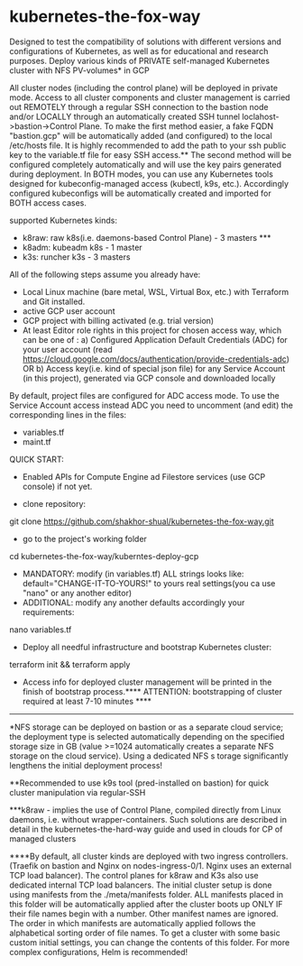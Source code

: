# kubernetes-the-fox-way

Designed to test the compatibility of solutions with different versions and configurations 
of Kubernetes, as well as for educational and research purposes.
Deploy various kinds of PRIVATE self-managed Kubernetes cluster with NFS PV-volumes*
in GCP

All cluster nodes (including the control plane) will be deployed in private mode. 
Access to all cluster components and cluster management is carried out REMOTELY 
through a regular SSH connection to the bastion node and/or LOCALLY through an 
automatically created SSH tunnel loclahost->bastion->Control Plane. To make the 
first method easier, a fake FQDN "bastion.gcp" will be automatically added (and
 configured) to the local /etc/hosts file. It is highly recommended to add the path 
 to your ssh public key to the variable.tf file for easy SSH access.** The second method 
 will be configured completely automatically and will use the key pairs generated 
 during deployment. In BOTH modes, you can use any Kubernetes tools designed for 
 kubeconfig-managed access (kubectl, k9s, etc.). Accordingly configured kubeconfigs 
 will be automatically created and imported for BOTH access cases.

supported Kubernetes kinds:
- k8raw:  raw k8s(i.e. daemons-based Control Plane) - 3 masters ***
- k8adm:  kubeadm k8s - 1 master
- k3s:    runcher k3s - 3 masters


All of the following steps assume you already have:
- Local Linux machine (bare metal, WSL, Virtual Box, etc.) with Terraform and Git installed.
- active GCP user account
- GCP project with billing activated (e.g. trial version)
- At least  Editor role rights in this project for chosen access way,
 which can be one of :
a) Configured Application Default Credentials (ADC) for your user account 
(read https://cloud.google.com/docs/authentication/provide-credentials-adc)
OR
b) Access key(i.e. kind of special json file) for any Service Account (in this project),
generated via GCP console and downloaded locally  

By default, project files are configured for ADC access mode. To use the Service Account
access instead ADC you need to uncomment (and edit) the corresponding lines in the files:
- variables.tf
- maint.tf

QUICK START:

- Enabled APIs for Compute Engine ad Filestore services (use GCP console) if not yet.

- clone repository:

 git clone https://github.com/shakhor-shual/kubernetes-the-fox-way.git

- go to the project's working folder

cd kubernetes-the-fox-way/kuberntes-deploy-gcp

- MANDATORY: modify (in variables.tf)  ALL strings looks like: default="CHANGE-IT-TO-YOURS!" 
 to yours real settings(you ca use "nano" or any another editor)
- ADDITIONAL: modify any another defaults accordingly your requirements:

nano variables.tf    
- Deploy all needful infrastructure and bootstrap Kubernetes cluster:

terraform init && terraform apply

 - Access info for deployed cluster management will be printed
 in the finish of bootstrap process.****
 ATTENTION: bootstrapping of cluster required at least 7-10 minutes ****

---------------------------------------------------------------------------------------
*NFS storage can be deployed on bastion or as a separate cloud service; the deployment 
type is selected automatically depending on the specified storage size in GB (value >=1024 
automatically creates a separate NFS storage on the cloud service). Using a dedicated NFS s
torage significantly lengthens the initial deployment process!

**Recommended to use k9s tool (pred-installed on bastion) for quick cluster 
manipulation via regular-SSH 
 
***k8raw - implies the use of Control Plane, compiled directly from Linux 
daemons, i.e. without wrapper-containers. Such solutions are described in detail 
in the kubernetes-the-hard-way guide and used in clouds for CP of managed clusters

****By default, all cluster kinds are deployed with two ingress controllers.
(Traefik on bastion and Nginx on nodes-ingress-0/1. Nginx uses an external TCP load 
balancer). The control planes for k8raw and K3s also use dedicated internal TCP load 
balancers. The initial cluster setup is done using manifests from the ./meta/manifests 
folder. ALL manifests placed in this folder will be automatically applied after the 
cluster boots up ONLY IF their file names begin with a number. Other manifest names 
are ignored. The order in which manifests are automatically applied follows the 
alphabetical sorting order of file names. To get a cluster with some basic custom 
initial settings, you can change the contents of this folder. 
For more complex configurations, Helm is recommended!
  
